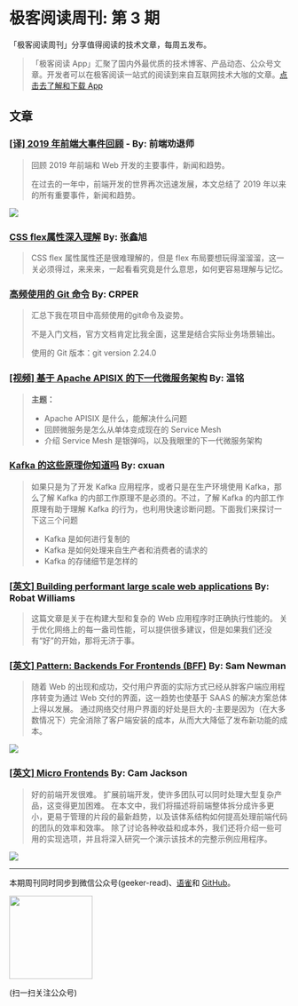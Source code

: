 # 极客阅读周刊: 第 3 期

「极客阅读周刊」分享值得阅读的技术文章，每周五发布。

> 「极客阅读 App」汇聚了国内外最优质的技术博客、产品动态、公众号文章。开发者可以在极客阅读一站式的阅读到来自互联网技术大咖的文章。[点击去了解和下载 App](https://www.yuque.com/docs/share/74c8695f-d2ce-4dbd-aee1-b92be37ecdf4?#)

## 文章

### [[译] 2019 年前端大事件回顾](https://juejin.im/post/5def782ce51d4558181d27ce) - By: 前端劝退师


> 回顾 2019 年前端和 Web 开发的主要事件，新闻和趋势。
>
> 在过去的一年中，前端开发的世界再次迅速发展，本文总结了 2019 年以来的所有重要事件，新闻和趋势。

<img src="https://cdn.nlark.com/yuque/0/2019/png/639317/1577428690022-94772bf5-7233-494a-8859-995bb8dcac6b.png" />

### [CSS flex属性深入理解](https://www.zhangxinxu.com/wordpress/2019/12/css-flex-deep/) By: 张鑫旭


> CSS flex 属性属性还是很难理解的，但是 flex 布局要想玩得溜溜溜，这一关必须得过，来来来，一起看看究竟是什么意思，如何更容易理解与记忆。

### [高频使用的 Git 命令](https://juejin.im/post/5de8d849e51d455808332166) By: CRPER


> 汇总下我在项目中高频使用的git命令及姿势。
> 
> 不是入门文档，官方文档肯定比我全面，这里是结合实际业务场景输出。
>
> 使用的 Git 版本：git version 2.24.0

### [[视频] 基于 Apache APISIX 的下一代微服务架构](https://juejin.im/post/5dd36550e51d4561ce028828) By: 温铭


> **主题：**
> * Apache APISIX 是什么，能解决什么问题
> * 回顾微服务是怎么从单体变成现在的 Service Mesh
> * 介绍 Service Mesh 是银弹吗，以及我眼里的下一代微服务架构

### [Kafka 的这些原理你知道吗](https://segmentfault.com/a/1190000021370626) By: cxuan


> 如果只是为了开发 Kafka 应用程序，或者只是在生产环境使用 Kafka，那么了解 Kafka 的内部工作原理不是必须的。不过，了解 Kafka 的内部工作原理有助于理解 Kafka 的行为，也利用快速诊断问题。下面我们来探讨一下这三个问题
>
> * Kafka 是如何进行复制的
> * Kafka 是如何处理来自生产者和消费者的请求的
> * Kafka 的存储细节是怎样的

### [[英文] Building performant large scale web applications](https://blog.scottlogic.com/2019/12/17/performant-large-scale-web-applications.html) By: Robat Williams


> 这篇文章是关于在构建大型和复杂的 Web 应用程序时正确执行性能的。 关于优化网络上的每一盎司性能，可以提供很多建议，但是如果我们还没有“好”的开始，那将无济于事。

### [[英文] Pattern: Backends For Frontends (BFF)](https://samnewman.io/patterns/architectural/bff/) By: Sam Newman


> 随着 Web 的出现和成功，交付用户界面的实际方式已经从胖客户端应用程序转变为通过 Web 交付的界面，这一趋势也使基于 SAAS 的解决方案总体上得以发展。 通过网络交付用户界面的好处是巨大的-主要是因为（在大多数情况下）完全消除了客户端安装的成本，从而大大降低了发布新功能的成本。

<img src="https://cdn.nlark.com/yuque/0/2019/png/639317/1577428210567-06bdb44d-43dd-4999-9d76-8563f7b99bf0.png" />

### [[英文] Micro Frontends](https://samnewman.io/patterns/architectural/bff/) By: Cam Jackson


> 好的前端开发很难。 扩展前端开发，使许多团队可以同时处理大型复杂产品，这变得更加困难。 在本文中，我们将描述将前端整体拆分成许多更小，更易于管理的片段的最新趋势，以及该体系结构如何提高处理前端代码的团队的效率和效率。 除了讨论各种收益和成本外，我们还将介绍一些可用的实现选项，并且将深入研究一个演示该技术的完整示例应用程序。

<img src="https://cdn.nlark.com/yuque/0/2019/png/639317/1577428553008-eed80026-70dc-4f46-a79d-2f9e85b7b821.png" />

---

本期周刊同时同步到微信公众号(geeker-read)、[语雀](https://www.yuque.com/books/share/8cc684ae-4d87-483b-82e5-5128e32d4cef?#)和 [GitHub](https://github.com/geeker-read/weekly_issues)。

<img src="https://cdn.nlark.com/yuque/0/2019/png/639317/1576222303738-6abc107b-8e76-4433-b504-87a16df22f71.png" width="150" />

(扫一扫关注公众号)
